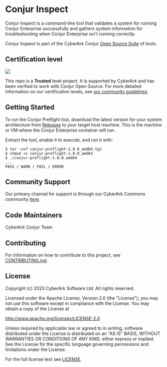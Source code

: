 # Conjur Inspect

Conjur Inspect is a command-line tool that validates a system for running
Conjur Enterprise successfully and gathers system information for
troubleshooting when Conjur Enterprise isn't running correctly.

Conjur Inspect is part of the CyberArk Conjur
[Open Source Suite](https://cyberark.github.io/conjur/) of tools.

## Certification level

![](https://img.shields.io/badge/Certification%20Level-Trusted-28A745?link=https://github.com/cyberark/community/blob/master/Conjur/conventions/certification-levels.md)

This repo is a **Trusted** level project. It is supported by CyberArk and has
been verified to work with Conjur Open Source. For more detailed information on
our certification levels, see
[our community guidelines](https://github.com/cyberark/community/blob/master/Conjur/conventions/certification-levels.md#trusted).

## Getting Started

To run the Conjur Preflight tool, download the latest version for your system
architecture from [Releases](https://github.com/conjurinc/conjur-preflight/releases)
to your target host machine. This is the machine or VM where the Conjur
Enterprise container will run.

Extract the tool, enable it to execute, and run it with:
```sh-session
$ tar -xvf conjur-preflight-1.0.0_amd64.tgz
$ chmod +x conjur-preflight-1.0.0_amd64
$ ./conjur-preflight-1.0.0_amd64
...
PASS / WARN / FAIL / ERROR
```

## Community Support

Our primary channel for support is through our CyberArk Commons community
[here](https://discuss.cyberarkcommons.org/c/conjur/5).

## Code Maintainers

CyberArk Conjur Team

## Contributing

For information on how to contribute to this project, see [CONTRIBUTING.md](./CONTRIBUTING.md).

## License

Copyright (c) 2023 CyberArk Software Ltd. All rights reserved.

Licensed under the Apache License, Version 2.0 (the "License"); you may not use
this software except in compliance with the License. You may obtain a copy of
the License at

http://www.apache.org/licenses/LICENSE-2.0

Unless required by applicable law or agreed to in writing, software distributed
under the License is distributed on an "AS IS" BASIS, WITHOUT WARRANTIES OR
CONDITIONS OF ANY KIND, either express or implied. See the License for the
specific language governing permissions and limitations under the License.

For the full license text see [LICENSE](./LICENSE).
